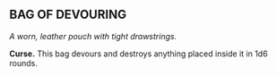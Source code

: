 ## BAG OF DEVOURING

_A worn, leather pouch with tight drawstrings._

**Curse.** This bag devours and destroys anything placed inside it in 1d6 rounds.

